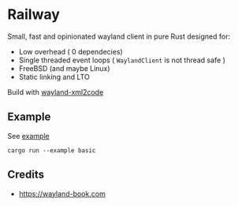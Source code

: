 # Railway

Small, fast and opinionated wayland client in pure Rust designed for:

- Low overhead ( 0 dependecies)
- Single threaded event loops ( `WaylandClient` is not thread safe )
- FreeBSD (and maybe Linux)
- Static linking and LTO

Build with [wayland-xml2code](../wayland-xml2code/)


## Example

See [example](examples/basic.rs)

```
cargo run --example basic

```


## Credits


- https://wayland-book.com
